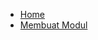 * [Home](README.md)
* [Membuat Modul](Membuat-Modul.md)
<!--
* [Konsep Page](Konsep-Page.md)
* [Template Engine](Latte-Templating.md)
* [Asset Modul](Asset-Modul.md)
* [Event Hook](Event-Hook.md)
* [Membuat Tema](Membuat-Tema.md)
* [Namespacing](Namespacing.md)
* [Route](Route.md)
* [Queue](Queue.md)
* [REST API](REST-API.md)
* [Shortcode](Shortcode.md)
* [Throw Error](Throw-Error.md)
-->